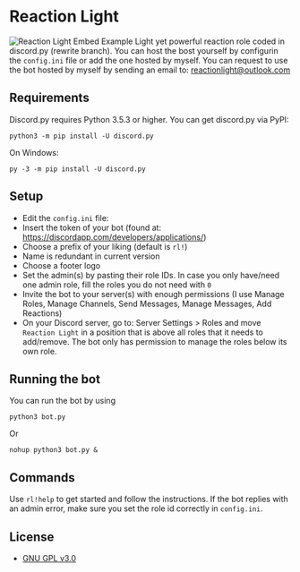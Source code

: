 # Reaction Light
![Reaction Light Embed Example](https://i.imgur.com/f4b9Qye.png)
Light yet powerful reaction role coded in discord.py (rewrite branch).
You can host the bost yourself by configurin the `config.ini` file or add the one hosted by myself.
You can request to use the bot hosted by myself by sending an email to: reactionlight@outlook.com

## Requirements
Discord.py requires Python 3.5.3 or higher.
You can get discord.py via PyPI:
```
python3 -m pip install -U discord.py
```
On Windows:
```
py -3 -m pip install -U discord.py
```
## Setup
- Edit the `config.ini` file:
- Insert the token of your bot (found at: https://discordapp.com/developers/applications/)
- Choose a prefix of your liking (default is `rl!`)
- Name is redundant in current version
- Choose a footer logo
- Set the admin(s) by pasting their role IDs. In case you only have/need one admin role, fill the roles you do not need with `0`
- Invite the bot to your server(s) with enough permissions (I use Manage Roles, Manage Channels, Send Messages, Manage Messages, Add Reactions)
- On your Discord server, go to: Server Settings > Roles and move `Reaction Light` in a position that is above all roles that it needs to add/remove. The bot only has permission to manage the roles below its own role.

## Running the bot
You can run the bot by using
```
python3 bot.py
```
Or
```
nohup python3 bot.py &
```
## Commands
Use `rl!help` to get started and follow the instructions. If the bot replies with an admin error, make sure you set the role id correctly in `config.ini`.

## License
- [GNU GPL v3.0](https://github.com/Alessandro-S19/reaction-light/blob/master/LICENSE)
